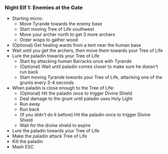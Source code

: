 ### Night Elf 1: Enemies at the Gate

- Starting micro:
  - Move Tyrande towards the enemy base
  - Start moving Tree of Life southwest
  - Move your archer north to get 3 more archers
  - Order wisps to gather wood
- (Optional) Get healing wards from a tent near the human base
- Wait until you get the archers, then move them towards your Tree of Life
- Lure the paladin towards your Tree of Life
  - Start by attacking human Barracks once with Tyrande
  - (Optional) Wait until paladin comes closer to make sure he doesn't run back
  - Start moving Tyrande towards your Tree of Life, attacking one of the grunts every 3-4 seconds
- When paladin is close enough to the Tree of LIfe:
  - (Optional) Hit the paladin once to trigger Divine Shield
  - Deal damage to the grunt until paladin uses Holy Light
  - Run away
  - Run back
  - (If you didn't do it before) Hit the paladin once to trigger Divine Shield
  - Wait for the divine shield to expire
- Lure the paladin towards your Tree of Life
- Make the paladin attack Tree of Life
- Kill the paladin
- Mash ESC